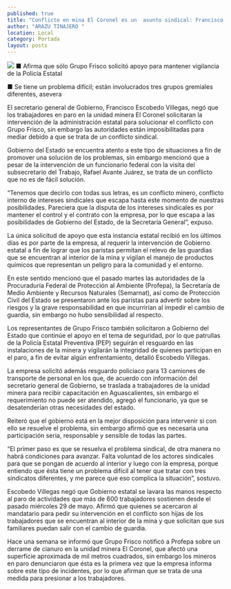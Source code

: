 ```yaml
---
published: true
title: "Conflicto en mina El Coronel es un  asunto sindical: Francisco Escobedo"
author: "ARAZU TINAJERO "
location: Local
category: Portada
layout: posts
---
```


![](http://i.imgur.com/twRhzfzm.jpg)
■ Afirma que sólo Grupo Frisco solicitó apoyo para mantener vigilancia de la Policía Estatal

■ Se tiene un problema difícil; están involucrados tres grupos gremiales diferentes, asevera 

El secretario general de Gobierno, Francisco Escobedo Villegas, negó que los trabajadores en paro en la unidad minera El Coronel solicitaran la intervención de la administración estatal para solucionar el conflicto con Grupo Frisco, sin embargo las autoridades están imposibilitadas para mediar debido a que se trata de un conflicto sindical. 

Gobierno del Estado se encuentra atento a este tipo de situaciones a fin de promover una solución de los problemas, sin embargo mencionó que a pesar de la intervención de un funcionario federal con la visita del subsecretario del Trabajo, Rafael Avante Juárez, se trata de un conflicto que no es de fácil solución.

“Tenemos que decirlo con todas sus letras, es un conflicto minero, conflicto interno de intereses sindicales que escapa hasta este momento de nuestras posibilidades. Pareciera que la disputa de los intereses sindicales es por mantener el control y el contrato con la empresa, por lo que escapa a las posibilidades de Gobierno del Estado, de la Secretaría General”, expuso.

La única solicitud de apoyo que esta instancia estatal recibió en los últimos días es por parte de la empresa, al requerir la intervención de Gobierno estatal a fin de lograr que los paristas permitan el relevo de las guardias que se encuentran al interior de la mina y vigilan el manejo de productos químicos que representan un peligro para la comunidad y el entorno.

En este sentido mencionó que el pasado martes las autoridades de la Procuraduría Federal de Protección al Ambiente (Profepa), la Secretaría de Medio Ambiente y Recursos Naturales (Semarnat), así como de Protección Civil del Estado se presentaron ante los paristas para advertir sobre los riesgos y la grave responsabilidad en que incurrirían al impedir el cambio de guardia, sin embargo no hubo sensibilidad al respecto.

Los representantes de Grupo Frisco también solicitaron a Gobierno del Estado que continúe el apoyo en el tema de seguridad, por lo que patrullas de la Policía Estatal Preventiva (PEP) seguirán el resguardo en las instalaciones de la minera y vigilarán la integridad de quienes participan en el paro, a fin de evitar algún enfrentamiento, detalló Escobedo Villegas.

La empresa solicitó además resguardo policiaco para 13 camiones de transporte de personal en los que, de acuerdo con información del secretario general de Gobierno, se traslada a trabajadores de la unidad minera para recibir capacitación en Aguascalientes, sin embargo el requerimiento no puede ser atendido, agregó el funcionario, ya que se desatenderían otras necesidades del estado.

Reiteró que el gobierno está en la mejor disposición para intervenir si con ello se resuelve el problema, sin embargo afirmó que es necesaria una participación seria, responsable y sensible de todas las partes.

“El primer paso es que se resuelva el problema sindical, de otra manera no habrá condiciones para avanzar. Falta voluntad de los actores sindicales para que se pongan de acuerdo al interior y luego con la empresa, porque entiendo que ésta tiene un problema difícil al tener que tratar con tres sindicatos diferentes, y me parece que eso complica la situación”, sostuvo.

Escobedo Villegas negó que Gobierno estatal se lavara las manos respecto al paro de actividades que más de 600 trabajadores sostienen desde el pasado miércoles 29 de mayo. Afirmó que quienes se acercaron al mandatario para pedir su intervención en el conflicto son hijas de los trabajadores que se encuentran al interior de la mina y que solicitan que sus familiares puedan salir con el cambio de guardia.

Hace una semana se informó que Grupo Frisco notificó a Profepa sobre un derrame de cianuro en la unidad minera El Coronel, que afectó una superficie aproximada de mil metros cuadrados, sin embargo los mineros en paro denunciaron que ésta es la primera vez que la empresa informa sobre este tipo de incidentes, por lo que afirman que se trata de una medida para presionar a los trabajadores.
